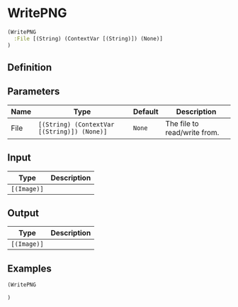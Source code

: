 # WritePNG

```clojure
(WritePNG
  :File [(String) (ContextVar [(String)]) (None)]
)
```

## Definition


## Parameters
| Name | Type | Default | Description |
|------|------|---------|-------------|
| File | `[(String) (ContextVar [(String)]) (None)]` | `None` | The file to read/write from. |


## Input
| Type | Description |
|------|-------------|
| `[(Image)]` |  |


## Output
| Type | Description |
|------|-------------|
| `[(Image)]` |  |


## Examples

```clojure
(WritePNG

)
```
